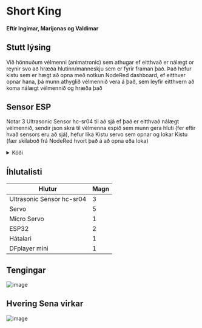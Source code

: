 # Short King
#### Eftir Ingimar, Marijonas og Valdimar  

## Stutt lýsing
Við hönnuðum vélmenni (animatronic) sem athugar ef eitthvað er nálægt or reynir svo að hræða hlutinn/manneskju sem er fyrir framan það. Það hefur kistu sem er hægt að opna með notkun NodeRed dashboard, ef eitthver opnar hana, þá munn athyglið vélmennið vera á það, sem leyfir eitthvern að koma nálægt vélmennið og hræða það

## Sensor ESP  
Notar 3 Ultrasonic Sensor hc-sr04 til að sjá ef það er eitthvað nálægt vélmennið, sendir json skrá til vélmenna espið sem munn gera hluti (fer eftir hvað sensors eru að sjá), hefur líka Kistu servo sem opnar og lokar Kistu (fær skilaboð frá NodeRed hvort það á að opna eða loka)

<details>
<summary>Kóði</summary>

```python
#importar hluti sem kóðinn er að nota  
from hcsr04 import HCSR04  
from time import sleep_ms, sleep  
import json  
from binascii import hexlify  
from umqtt.simple import MQTTClient  
from machine import unique_id, Pin  
from servo import Servo  

#---------------------------------VARIABLES--------------------------  
#pinnar fyrir sensors  
sensor_mid = HCSR04(trigger_pin=17, echo_pin=18, echo_timeout_us=10000)  
sensor_left = HCSR04(trigger_pin=36, echo_pin=35, echo_timeout_us=10000)  
sensor_right = HCSR04(trigger_pin=15, echo_pin=16, echo_timeout_us=10000)  

#breytta sem munn segja hinn esp ef það sér eitthvað  
in_vision = False  

#segir hvort vélmennið á að hræða eitthvað  
scare = False  

#kista breytta sem fær upplýsingar frá NodeRed  
kista = False  

#þegar kista er kveikt þá á hún að lokast og opnast í smá tíma  
kista_stada = False  
min_kista = 0  
max_kista = 100  

#pin á kista  
servo_pin = Pin(10)  
kista_servo = Servo(servo_pin)  

#----------------------------------MQTT KODI OG NET--------------------------------------

WIFI_SSID = "TskoliVESM"
WIFI_LYKILORD = "Fallegurhestur"

def do_connect():
    import network
    wlan = network.WLAN(network.STA_IF)
    wlan.active(True)
    if not wlan.isconnected():
        print('connecting to network...')
        wlan.connect(WIFI_SSID, WIFI_LYKILORD)
        while not wlan.isconnected():
            pass
    print('network config:', wlan.ifconfig())
    
do_connect()

#fall til að kíka ef esp fékk skilaboð frá NodeRed, eina sem það fær er kista
def fekk_skilabod(topic, skilabod):
    global kista
    kista = skilabod.decode()

#allt tengd MQTT
MQTT_BROKER = "broker.emqx.io"
CLIENT_ID = hexlify(unique_id())
TOPIC = b"SensorESP"

def mqtt_connect():
    global mqtt_client
    mqtt_client = MQTTClient(CLIENT_ID, MQTT_BROKER, keepalive=60)
    try:
        mqtt_client.connect()
        mqtt_client.set_callback(fekk_skilabod)
        mqtt_client.subscribe("kista-on")
        print("Connected to MQTT broker.")
    except Exception as e:
        print("Failed to connect to MQTT broker:", e)
        mqtt_client = None

mqtt_connect()

#------------------------------------- FUNCTIONS --------------------------------------

#Double check hversu langt eitthvað er, ef yfir 2m eða undefined, þá er gefið -1 sem er basically undefined
def of_langt(distance):
    if distance <= 0 or distance > 230:
        distance = -1
    return distance

#Fall fyrir allt, kíkir á sensors, breyttir stöðu kistu og fleira
def main(sensor_left, sensor_mid, sensor_right):
    #breyttur
    global in_vision, scare, kista_stada
    #breyttur sem munn ég nota seinna
    scared = False
    which_sensor = ""
    #Kíkir á hvað er í gangi með sensors
    distance_mid = of_langt(sensor_mid.distance_cm())
    distance_right = of_langt(sensor_right.distance_cm())
    distance_left = of_langt(sensor_left.distance_cm())  
    #Ef það sér að eitthvað er of nálægt
    if any(0 < dist <= 40 for dist in [distance_left, distance_mid, distance_right]) and not in_vision and not scare:
        scared = True   
    #ef það sér eitthvað
    if any(0 < dist <= 100 for dist in [distance_left, distance_mid, distance_right]) and not scared:
        in_vision = True
    #annars er ekkert sem vélmenni sér
    else:
        in_vision = False
    #Ef það sér og eitthvað kemur of nálægt
    if any(0 < dist <= 40 for dist in [distance_left, distance_mid, distance_right]) and in_vision:
        scare = True
    #annars er enginn nóg nálægt til að hræða
    else:
        scare = False
    #setjir in í string hvað sensor er að sjá
    if 0 < distance_left <= 100:
        which_sensor += "L"
    if 0 < distance_mid <= 100:
        which_sensor += "M"
    if 0 < distance_right <= 100:
        which_sensor += "R"
    #kíkir ef kistan á að opnast
    if kista == 'true':
        #hvort kista á að opnast eða lokast
        kista_stada = not kista_stada
        #opnar kistuna
        if kista_stada:
            for i in range(min_kista, max_kista):
                kista_servo.write_angle(i)
                sleep(0.003)       
        #lokar kistuna
        else:
            for i in range(max_kista, min_kista, -1):
                kista_servo.write_angle(i)
                sleep(0.003)
    #annars er hún lokuð
    else:
        kista_servo.write_angle(min_kista) 
    #skilur til baka í dict það sem vélmenni á að sér og hvað á að gera
    return {"sensor": which_sensor,
            "scared": scared,
            "scare": scare,
            "in_vision": in_vision,
            "kista": kista}

#fall til að senda skilaboð
def senda_mqtt_skilabod(mqtt_client_inn, topic, skilabod):
    mqtt_client_inn.publish(topic, skilabod)
    
#loop til að esp virkar endalaust      
while True:
    #skilaboð sem esp munn senda til hitt
    message = {}
    
    #kíkir á skilaboð
    if mqtt_client:
    
    
    #notar fall til að senda json skrá til hitt espið
    message = main(sensor_left, sensor_mid, sensor_right)
    senda_mqtt_skilabod(mqtt_client, TOPIC, json.dumps(message).encode())
    sleep_ms(100)  
```
</details>   

## Íhlutalisti
| Hlutur   | Magn    |
| -------- | ------- |
| Ultrasonic Sensor hc-sr04  | 3   |
| Servo | 5     |
| Micro Servo | 1     |
| ESP32    |  2   |
| Hátalari    |  1   |
| DFplayer mini    |  1  |

## Tengingar  
![image](https://github.com/user-attachments/assets/2dc23e35-67e7-4503-8b82-5891b37d700f)  

## Hvering Sena virkar
![image](https://github.com/user-attachments/assets/8d4094f1-b330-4f18-a541-a8c080ad5981)



